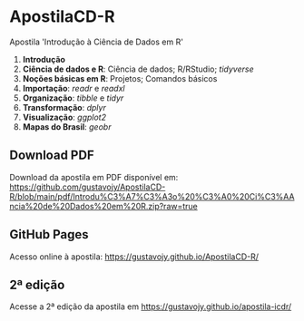 # ApostilaCD-R
Apostila 'Introdução à Ciência de Dados em R'
1. **Introdução**
2. **Ciência de dados e R**: Ciência de dados; R/RStudio; *tidyverse*
3. **Noções básicas em R**: Projetos; Comandos básicos
4. **Importação**: *readr* e *readxl*
5. **Organização**: *tibble* e *tidyr*
6. **Transformação**: *dplyr*
7. **Visualização**: *ggplot2*
8. **Mapas do Brasil**: *geobr*

## Download PDF
Download da apostila em PDF disponível em: https://github.com/gustavojy/ApostilaCD-R/blob/main/pdf/Introdu%C3%A7%C3%A3o%20%C3%A0%20Ci%C3%AAncia%20de%20Dados%20em%20R.zip?raw=true

## GitHub Pages
Acesso online à apostila: https://gustavojy.github.io/ApostilaCD-R/

## 2ª edição
Acesse a 2ª edição da apostila em https://gustavojy.github.io/apostila-icdr/

